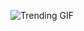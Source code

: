 
<!-- GIF_SECTION -->
![Trending GIF](https://media3.giphy.com/media/v1.Y2lkPThiYjIxNzcyODk0Y3NpNjM4ZGt6NTUyNWNzbjFwYmtjM2EzZzlqMHJ2ZmkzZjVkNyZlcD12MV9naWZzX3NlYXJjaCZjdD1n/bGgsc5mWoryfgKBx1u/giphy.gif)
<!-- END_GIF_SECTION -->
